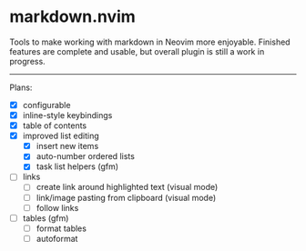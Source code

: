 # markdown.nvim <!-- omit in toc -->

Tools to make working with markdown in Neovim more enjoyable. Finished features are complete and usable, but overall plugin is still a work in progress.

---

Plans:

- [x] configurable
- [x] inline-style keybindings
- [x] table of contents
- [x] improved list editing
  - [x] insert new items
  - [x] auto-number ordered lists
  - [x] task list helpers (gfm)
- [ ] links
  - [ ] create link around highlighted text (visual mode)
  - [ ] link/image pasting from clipboard (visual mode)
  - [ ] follow links
- [ ] tables (gfm)
  - [ ] format tables
  - [ ] autoformat

